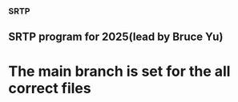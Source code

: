 ### SRTP
## SRTP program for 2025(lead by Bruce Yu)
# The main branch is set for the all correct files